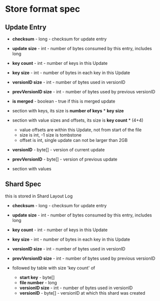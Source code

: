 Store format spec
=====================

Update Entry
--------------

- **checksum** - long - checksum for update entry
- **update size** - int - number of bytes consumed by this entry, includes long
- **key count** - int - number of keys in this Update
- **key size** - int - number of bytes in each key in this Update
- **versionID size** - int - number of bytes used in versionID
- **prevVersionID size** - int - number of bytes used by previous versionID
- **is merged** - boolean - true if this is merged update

- section with keys, its size is **number of keys** * **key size**

- section with value sizes and offsets, its size is **key count** * (4+4)
    - value offsets are within this Update, not from start of the file
    - size is int, -1 size is tombstone
    - offset is int, single update can not be larger than 2GB

- **versionID** - byte[] - version of current update

- **prevVersionID** - byte[] - version of previous update

- section with values    


Shard Spec 
---------------
this is stored in Shard Layout Log

- **checksum** - long - checksum for update entry
- **update size** - int - number of bytes consumed by this entry, includes long
- **key count** - int - number of keys in this Update
- **key size** - int - number of bytes in each key in this Update
- **versionID size** - int - number of bytes used in versionID
- **prevVersionID size** - int - number of bytes used by previous versionID

- followed by table with size 'key count' of 
    - **start key** - byte[]
    - **file number** - long
    - **versionID size** - int - number of bytes used in versionID
    - **versionID** - byte[] - versionID at which this shard was created
